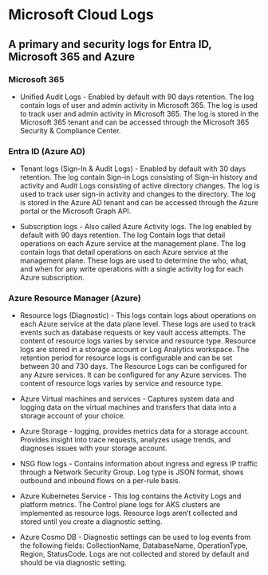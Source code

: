 # Microsoft Cloud Logs 

## A primary and security logs for Entra ID, Microsoft 365 and Azure

### Microsoft 365 

* Unified Audit Logs - Enabled by default with 90 days retention. The log contain logs of user and admin activity in Microsoft 365. The log is used to track user and admin activity in Microsoft 365. The log is stored in the Microsoft 365 tenant and can be accessed through the Microsoft 365 Security & Compliance Center. 

### Entra ID (Azure AD)

* Tenant logs (Sign-In & Audit Logs) - Enabled by default with 30 days retention. The log contain Sign-in Logs consisting of Sign-in history and activity and Audit Logs consisting of active directory changes. The log is used to track user sign-in activity and changes to the directory. The log is stored in the Azure AD tenant and can be accessed through the Azure portal or the Microsoft Graph API. 

- Subscription logs - Also called Azure Activity logs. The log enabled by default with 90 days retention. The log Contain logs that detail operations on each Azure service at the management plane. The log contain logs that detail operations on each Azure service at the management plane. These logs are used to determine the who, what, and when for any write operations with a single activity log for each Azure subscription.

### Azure Resource Manager (Azure)

* Resource logs (Diagnostic) - This logs contain logs about operations on each Azure service at the data plane level. These logs are used to track events such as database requests or key vault access attempts. The content of resource logs varies by service and resource type. Resource logs are stored in a storage account or Log Analytics workspace. The retention period for resource logs is configurable and can be set between 30 and 730 days. The Resource Logs can be configured for any Azure services. It can be configured for any Azure services. The content of resource logs varies by service and resource type. 
     
* Azure Virtual machines and services - Captures system data and logging data on the virtual machines and transfers that data into a storage account of your choice. 

* Azure Storage - logging, provides metrics data for a storage account. Provides insight into trace requests, analyzes usage trends, and diagnoses issues with your storage account. 

* NSG flow logs - Contains information about ingress and egress IP traffic through a Network Security Group.
Log type is JSON format, shows outbound and inbound flows on a per-rule basis.

* Azure Kubernetes Service - This log contains the Activity Logs and platform metrics. The Control plane logs for AKS clusters are implemented as resource logs. Resource logs aren’t collected and stored until you create a diagnostic setting. 

* Azure Cosmo DB - Diagnostic settings can be used to log events from the following fields: CollectionName, DatabaseName, OperationType, Region, StatusCode. Logs are not collected and stored by default and should be via diagnostic setting. 
